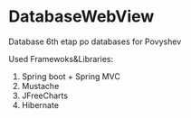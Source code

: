 # DatabaseWebView
Database 6th etap po databases for Povyshev

Used Framewoks&Libraries:
1) Spring boot + Spring MVC
2) Mustache
3) JFreeCharts
4) Hibernate
